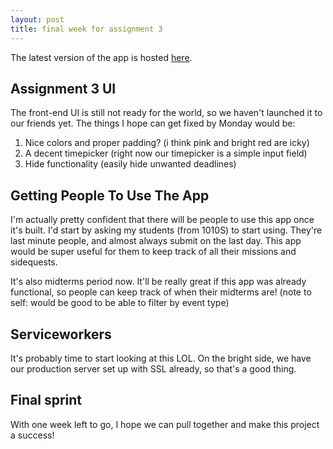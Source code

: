 ```yaml
---
layout: post
title: final week for assignment 3
---
```


The latest version of the app is hosted [here](https://schoolines.com/). 

## Assignment 3 UI
The front-end UI is still not ready for the world, so we haven't launched it to our friends yet. The things I hope can get fixed by Monday would be:

1. Nice colors and proper padding? (i think pink and bright red are icky)
2. A decent timepicker (right now our timepicker is a simple input field)
3. Hide functionality (easily hide unwanted deadlines)

## Getting People To Use The App
I'm actually pretty confident that there will be people to use this app once it's built. I'd start by asking my students (from 1010S) to start using. They're last minute people, and almost always submit on the last day. This app would be super useful for them to keep track of all their missions and sidequests. 

It's also midterms period now. It'll be really great if this app was already functional, so people can keep track of when their midterms are! (note to self: would be good to be able to filter by event type)

## Serviceworkers
It's probably time to start looking at this LOL. On the bright side, we have our production server set up with SSL already, so that's a good thing.

## Final sprint
With one week left to go, I hope we can pull together and make this project a success!
